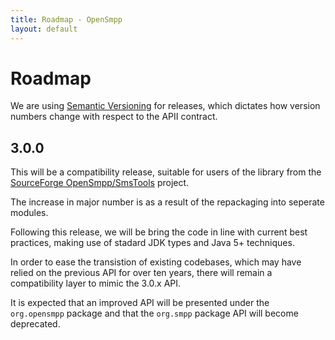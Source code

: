 ```yaml
---
title: Roadmap - OpenSmpp
layout: default
---
```


# Roadmap

We are using [Semantic Versioning](http://semver.org) for releases, which
dictates how version numbers change with respect to the APII contract.

## 3.0.0

This will be a compatibility release, suitable for users of the library from
the [SourceForge OpenSmpp/SmsTools](http://sourceforge.net/projects/smstools/)
project.

The increase in major number is as a result of the repackaging into seperate
modules.

Following this release, we will be bring the code in line with current best
practices, making use of stadard JDK types and Java 5+ techniques.

In order to ease the transistion of existing codebases, which may have relied on
the previous API for over ten years, there will remain a compatibility layer to
mimic the 3.0.x API.

It is expected that an improved API will be presented under the `org.opensmpp`
package and that the `org.smpp` package API will become deprecated.

